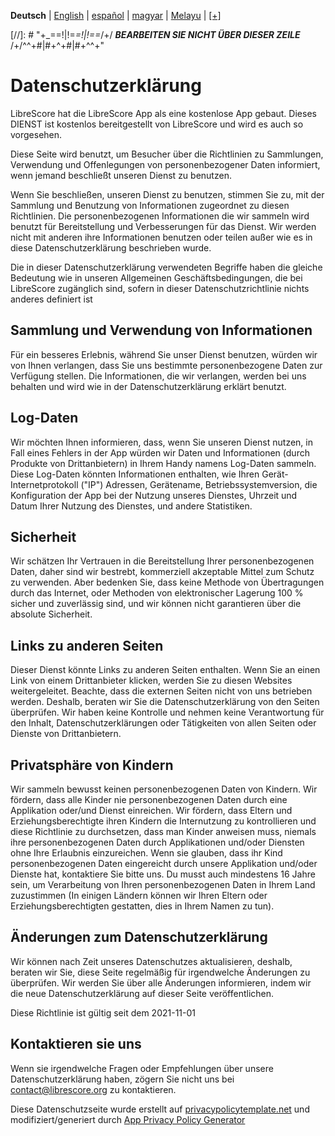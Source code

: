 <div dir="ltr" align="left">

‎**Deutsch** | ‎[English](/docs/en/PRIVACY-POLICY.md) | ‎[español](/docs/es/POLÍTICA-DE-PRIVACIDAD.md) | ‎[magyar](/docs/hu/ADATVÉDELMI-IRÁNYELVEK.md) | ‎[Melayu](/docs/ms/DASAR-PRIVASI.md) | ‎[[+]](https://weblate.librescore.org/projects/librescore/docs)

[//]: # "\+\_==!|!=_=!|!==_/+/ ***BEARBEITEN SIE NICHT ÜBER DIESER ZEILE*** /+/^^+#|#+^+#|#+^^\+\"

# Datenschutzerklärung

LibreScore hat die LibreScore App als eine kostenlose App gebaut. Dieses DIENST ist kostenlos bereitgestellt von LibreScore und wird es auch so vorgesehen.

Diese Seite wird benutzt, um Besucher über die Richtlinien zu Sammlungen, Verwendung und Offenlegungen von personenbezogener Daten informiert, wenn jemand beschließt unseren Dienst zu benutzen.

Wenn Sie beschließen, unseren Dienst zu benutzen, stimmen Sie zu, mit der Sammlung und Benutzung von Informationen zugeordnet zu diesen Richtlinien. Die personenbezogenen Informationen die wir sammeln wird benutzt für Bereitstellung und Verbesserungen für das Dienst. Wir werden nicht mit anderen ihre Informationen benutzen oder teilen außer wie es in diese Datenschutzerklärung beschrieben wurde.

Die in dieser Datenschutzerklärung verwendeten Begriffe haben die gleiche Bedeutung wie in unseren Allgemeinen Geschäftsbedingungen, die bei LibreScore zugänglich sind, sofern in dieser Datenschutzrichtlinie nichts anderes definiert ist

## Sammlung und Verwendung von Informationen

Für ein besseres Erlebnis, während Sie unser Dienst benutzen, würden wir von Ihnen verlangen, dass Sie uns bestimmte personenbezogene Daten zur Verfügung stellen. Die Informationen, die wir verlangen, werden bei uns behalten und wird wie in der Datenschutzerklärung erklärt benutzt.

## Log-Daten

Wir möchten Ihnen informieren, dass, wenn Sie unseren Dienst nutzen, in Fall eines Fehlers in der App würden wir Daten und Informationen (durch Produkte von Drittanbietern) in Ihrem Handy namens Log-Daten sammeln. Diese Log-Daten könnten Informationen enthalten, wie Ihren Gerät-Internetprotokoll (\"IP\") Adressen, Gerätename, Betriebssystemversion, die Konfiguration der App bei der Nutzung unseres Dienstes, Uhrzeit und Datum Ihrer Nutzung des Dienstes, und andere Statistiken.

## Sicherheit

Wir schätzen Ihr Vertrauen in die Bereitstellung Ihrer personenbezogenen Daten, daher sind wir bestrebt, kommerziell akzeptable Mittel zum Schutz zu verwenden. Aber bedenken Sie, dass keine Methode von Übertragungen durch das Internet, oder Methoden von elektronischer Lagerung 100 % sicher und zuverlässig sind, und wir können nicht garantieren über die absolute Sicherheit.

## Links zu anderen Seiten

Dieser Dienst könnte Links zu anderen Seiten enthalten. Wenn Sie an einen Link von einem Drittanbieter klicken, werden Sie zu diesen Websites weitergeleitet. Beachte, dass die externen Seiten nicht von uns betrieben werden. Deshalb, beraten wir Sie die Datenschutzerklärung von den Seiten überprüfen. Wir haben keine Kontrolle und nehmen keine Verantwortung für den Inhalt, Datenschutzerklärungen oder Tätigkeiten von allen Seiten oder Dienste von Drittanbietern.

## Privatsphäre von Kindern

Wir sammeln bewusst keinen personenbezogenen Daten von Kindern. Wir fördern, dass alle Kinder nie personenbezogenen Daten durch eine Applikation oder/und Dienst einreichen. Wir fördern, dass Eltern und Erziehungsberechtigte ihren Kindern die Internutzung zu kontrollieren und diese Richtlinie zu durchsetzen, dass man Kinder anweisen muss, niemals ihre personenbezogenen Daten durch Applikationen und/oder Diensten ohne Ihre Erlaubnis einzureichen. Wenn sie glauben, dass ihr Kind personenbezogenen Daten eingereicht durch unsere Applikation und/oder Dienste hat, kontaktiere Sie bitte uns. Du musst auch mindestens 16 Jahre sein, um Verarbeitung von Ihren personenbezogenen Daten in Ihrem Land zuzustimmen (In einigen Ländern können wir Ihren Eltern oder Erziehungsberechtigten gestatten, dies in Ihrem Namen zu tun).

## Änderungen zum Datenschutzerklärung

Wir können nach Zeit unseres Datenschutzes aktualisieren, deshalb, beraten wir Sie, diese Seite regelmäßig für irgendwelche Änderungen zu überprüfen. Wir werden Sie über alle Änderungen informieren, indem wir die neue Datenschutzerklärung auf dieser Seite veröffentlichen.

Diese Richtlinie ist gültig seit dem 2021-11-01

## Kontaktieren sie uns

Wenn sie irgendwelche Fragen oder Empfehlungen über unsere Datenschutzerklärung haben, zögern Sie nicht uns bei [contact@librescore.org](mailto:contact@librescore.org) zu kontaktieren.

Diese Datenschutzseite wurde erstellt auf [privacypolicytemplate.net](https://privacypolicytemplate.net) und modifiziert/generiert durch [App Privacy Policy Generator](https://app-privacy-policy-generator.nisrulz.com)
